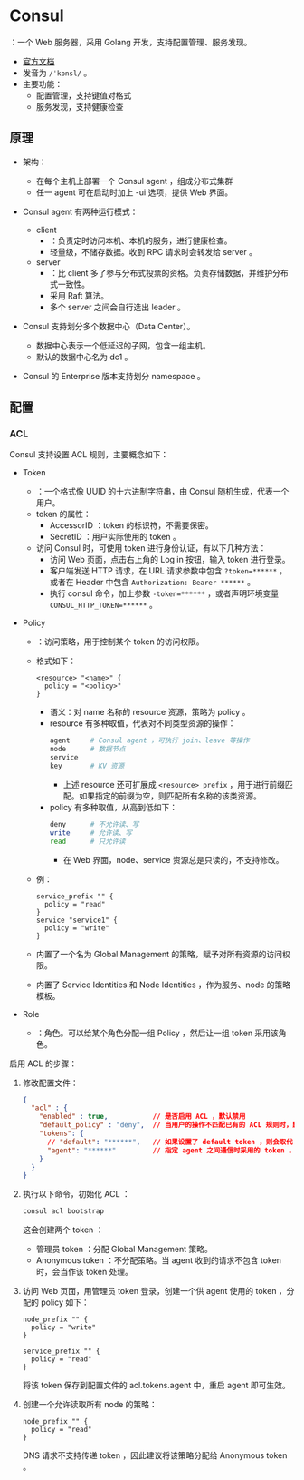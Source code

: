 # Consul

：一个 Web 服务器，采用 Golang 开发，支持配置管理、服务发现。
- [官方文档](https://www.consul.io/docs)
- 发音为 `/ˈkɒnsl/` 。
- 主要功能：
  - 配置管理，支持键值对格式
  - 服务发现，支持健康检查

## 原理

- 架构：
  - 在每个主机上部署一个 Consul agent ，组成分布式集群
  - 任一 agent 可在启动时加上 -ui 选项，提供 Web 界面。

- Consul agent 有两种运行模式：
  - client
    - ：负责定时访问本机、本机的服务，进行健康检查。
    - 轻量级，不储存数据。收到 RPC 请求时会转发给 server 。
  - server
    - ：比 client 多了参与分布式投票的资格。负责存储数据，并维护分布式一致性。
    - 采用 Raft 算法。
    - 多个 server 之间会自行选出 leader 。

- Consul 支持划分多个数据中心（Data Center）。
  - 数据中心表示一个低延迟的子网，包含一组主机。
  - 默认的数据中心名为 dc1 。

- Consul 的 Enterprise 版本支持划分 namespace 。

## 配置

### ACL

Consul 支持设置 ACL 规则，主要概念如下：

- Token
  - ：一个格式像 UUID 的十六进制字符串，由 Consul 随机生成，代表一个用户。
  - token 的属性：
    - AccessorID ：token 的标识符，不需要保密。
    - SecretID ：用户实际使用的 token 。
  - 访问 Consul 时，可使用 token 进行身份认证，有以下几种方法：
    - 访问 Web 页面，点击右上角的 Log in 按钮，输入 token 进行登录。
    - 客户端发送 HTTP 请求，在 URL 请求参数中包含 `?token=******` ，或者在 Header 中包含 `Authorization: Bearer ******` 。
    - 执行 consul 命令，加上参数 `-token=******` ，或者声明环境变量 `CONSUL_HTTP_TOKEN=******` 。

- Policy
  - ：访问策略，用于控制某个 token 的访问权限。
  - 格式如下：
    ```hcl
    <resource> "<name>" {
      policy = "<policy>"
    }
    ```
    - 语义：对 name 名称的 resource 资源，策略为 policy 。
    - resource 有多种取值，代表对不同类型资源的操作：
      ```sh
      agent     # Consul agent ，可执行 join、leave 等操作
      node      # 数据节点
      service
      key       # KV 资源
      ```
      - 上述 resource 还可扩展成 `<resource>_prefix` ，用于进行前缀匹配。如果指定的前缀为空，则匹配所有名称的该类资源。
    - policy 有多种取值，从高到低如下：
      ```sh
      deny      # 不允许读、写
      write     # 允许读、写
      read      # 只允许读
      ```
      - 在 Web 界面，node、service 资源总是只读的，不支持修改。

  - 例：
    ```hcl
    service_prefix "" {
      policy = "read"
    }
    service "service1" {
      policy = "write"
    }
    ```
  - 内置了一个名为 Global Management 的策略，赋予对所有资源的访问权限。
  - 内置了 Service Identities 和 Node Identities ，作为服务、node 的策略模板。

- Role
  - ：角色。可以给某个角色分配一组 Policy ，然后让一组 token 采用该角色。

启用 ACL 的步骤：

1. 修改配置文件：
    ```json
    {
      "acl" : {
        "enabled" : true,           // 是否启用 ACL ，默认禁用
        "default_policy" : "deny",  // 当用户的操作不匹配已有的 ACL 规则时，默认采用的策略。默认为 allow
        "tokens": {
          // "default": "******",   // 如果设置了 default token ，则会取代 Anonymous token
          "agent": "******"         // 指定 agent 之间通信时采用的 token 。如果未指定，则采用 Anonymous token
        }
      }
    }
    ```

2. 执行以下命令，初始化 ACL ：
    ```sh
    consul acl bootstrap
    ```
    这会创建两个 token ：
    - 管理员 token ：分配 Global Management 策略。
    - Anonymous token ：不分配策略。当 agent 收到的请求不包含 token 时，会当作该 token 处理。

3. 访问 Web 页面，用管理员 token 登录，创建一个供 agent 使用的 token ，分配的 policy 如下：
    ```hcl
    node_prefix "" {
      policy = "write"
    }

    service_prefix "" {
      policy = "read"
    }
    ```
    将该 token 保存到配置文件的 acl.tokens.agent 中，重启 agent 即可生效。

4. 创建一个允许读取所有 node 的策略：
    ```hcl
    node_prefix "" {
      policy = "read"
    }
    ```
    DNS 请求不支持传递 token ，因此建议将该策略分配给 Anonymous token 。



